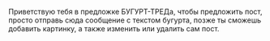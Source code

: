 Приветствую тебя в предложке БУГУРТ-ТРЕДа, чтобы предложить пост, просто отправь сюда сообщение с текстом бугурта, позже ты сможешь добавить картинку, а также изменить или удалить сам пост. 